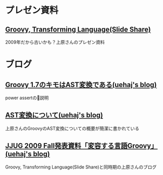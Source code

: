 
# プレゼン資料

## [Groovy, Transforming Language(Slide Share)](http://www.slideshare.net/uehaj/groovy-ast-transformation)

2009年だから古いかも？上原さんのプレゼン資料


# ブログ

## [Groovy 1.7のキモはAST変換である(uehaj's blog)](http://uehaj.hatenablog.com/entry/20090805/1249464678)

power assertの説明


## [AST変換について(uehaj's blog)](http://uehaj.hatenablog.com/entry/20090919/1253357980)

上原さんのGroovyのAST変換についての概要が簡潔に書かれている

## [JJUG 2009 Fall発表資料「変容する言語Groovy」(uehaj's blog)](http://uehaj.hatenablog.com/entry/20091010/1255148927)

Groovy, Transforming Language(Slide Share)と同時期の上原さんのブログ
